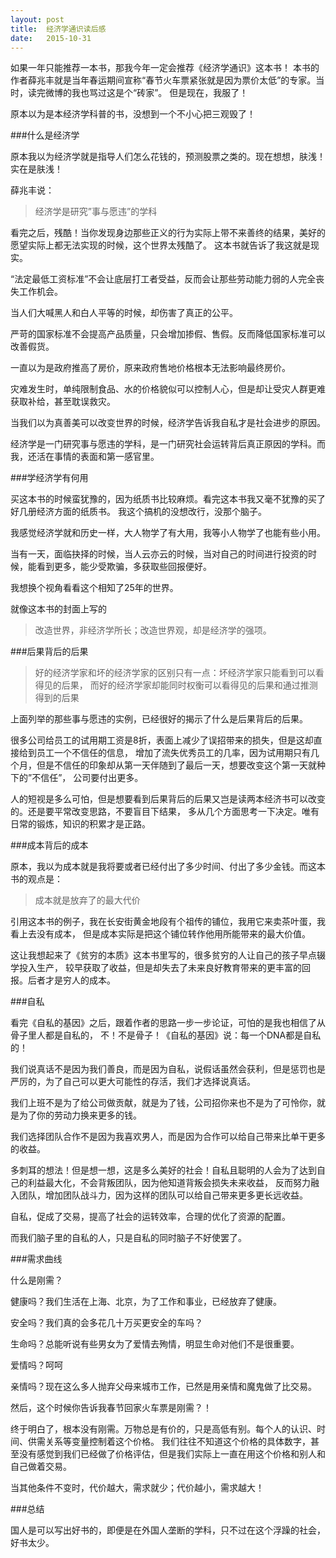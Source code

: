 ```yaml
---
layout: post
title:  经济学通识读后感
date:   2015-10-31
---
```


如果一年只能推荐一本书，那我今年一定会推荐《经济学通识》这本书！
本书的作者薛兆丰就是当年春运期间宣称“春节火车票紧张就是因为票价太低”的专家。当时，读完微博的我也骂过这是个“砖家”。
但是现在，我服了！

原本以为是本经济学科普的书，没想到一个不小心把三观毁了！

###什么是经济学

原本我以为经济学就是指导人们怎么花钱的，预测股票之类的。现在想想，肤浅！实在是肤浅！

薛兆丰说：

>经济学是研究”事与愿违”的学科

看完之后，残酷！当你发现身边那些正义的行为实际上带不来善终的结果，美好的愿望实际上都无法实现的时候，这个世界太残酷了。
这本书就告诉了我这就是现实。

“法定最低工资标准”不会让底层打工者受益，反而会让那些劳动能力弱的人完全丧失工作机会。

当人们大喊黑人和白人平等的时候，却伤害了真正的公平。

严苛的国家标准不会提高产品质量，只会增加掺假、售假。反而降低国家标准可以改善假货。

一直以为是政府推高了房价，原来政府售地价格根本无法影响最终房价。

灾难发生时，单纯限制食品、水的价格貌似可以控制人心，但是却让受灾人群更难获取补给，甚至耽误救灾。

当我们以为真善美可以改变世界的时候，经济学告诉我自私才是社会进步的原因。

经济学是一门研究事与愿违的学科，是一门研究社会运转背后真正原因的学科。而我，还活在事情的表面和第一感官里。

###学经济学有何用

买这本书的时候蛮犹豫的，因为纸质书比较麻烦。看完这本书我又毫不犹豫的买了好几册经济方面的纸质书。
我这个搞机的没想改行，没那个脑子。

我感觉经济学就和历史一样，大人物学了有大用，我等小人物学了也能有些小用。

当有一天，面临抉择的时候，当人云亦云的时候，当对自己的时间进行投资的时候，能看到更多，能少受欺骗，多获取些回报便好。

我想换个视角看看这个相知了25年的世界。

就像这本书的封面上写的

>改造世界，非经济学所长；改造世界观，却是经济学的强项。

###后果背后的后果

>好的经济学家和坏的经济学家的区别只有一点：坏经济学家只能看到可以看得见的后果，
而好的经济学家却能同时权衡可以看得见的后果和通过推测得到的后果

上面列举的那些事与愿违的实例，已经很好的揭示了什么是后果背后的后果。

很多公司给员工的试用期工资是8折，表面上减少了误招带来的损失，但是这却直接给到员工一个不信任的信息，
增加了流失优秀员工的几率，因为试用期只有几个月，但是不信任的印象却从第一天伴随到了最后一天，想要改变这个第一天就种下的”不信任”，
公司要付出更多。

人的短视是多么可怕，但是想要看到后果背后的后果又岂是读两本经济书可以改变的。还是要平常改变思路，不要盲目下结果，
多从几个方面思考一下决定。唯有日常的锻炼，知识的积累才是正路。

###成本背后的成本

原本，我以为成本就是我将要或者已经付出了多少时间、付出了多少金钱。而这本书的观点是：

>成本就是放弃了的最大代价

引用这本书的例子，我在长安街黄金地段有个祖传的铺位，我用它来卖茶叶蛋，我看上去没有成本，
但是成本实际是把这个铺位转作他用所能带来的最大价值。

这让我想起来了《贫穷的本质》这本书里写的，很多贫穷的人让自己的孩子早点辍学投入生产，
较早获取了收益，但是却失去了未来良好教育带来的更丰富的回报。后者才是穷人的成本。

###自私

看完《自私的基因》之后，跟着作者的思路一步一步论证，可怕的是我也相信了从骨子里人都是自私的，
不！不是骨子！《自私的基因》说：每一个DNA都是自私的！

我们说真话不是因为我们善良，而是因为自私，说假话虽然会获利，但是惩罚也是严厉的，为了自己可以更大可能性的存活，我们才选择说真话。

我们上班不是为了给公司做贡献，就是为了钱，公司招你来也不是为了可怜你，就是为了你的劳动力换来更多的钱。

我们选择团队合作不是因为我喜欢男人，而是因为合作可以给自己带来比单干更多的收益。

多刺耳的想法！但是想一想，这是多么美好的社会！自私且聪明的人会为了达到自己的利益最大化，不会背叛团队，因为他知道背叛会损失未来收益，
反而努力融入团队，增加团队战斗力，因为这样的团队可以给自己带来更多更长远收益。

自私，促成了交易，提高了社会的运转效率，合理的优化了资源的配置。

而我们脑子里的自私的人，只是自私的同时脑子不好使罢了。

###需求曲线

什么是刚需？

健康吗？我们生活在上海、北京，为了工作和事业，已经放弃了健康。

安全吗？我们真的会多花几十万买更安全的车吗？

生命吗？总能听说有些男女为了爱情去殉情，明显生命对他们不是很重要。

爱情吗？呵呵

亲情吗？现在这么多人抛弃父母来城市工作，已然是用亲情和魔鬼做了比交易。

然后，这个时候你告诉我春节回家火车票是刚需？！

终于明白了，根本没有刚需。万物总是有价的，只是高低有别。每个人的认识、时间、供需关系等变量控制着这个价格。
我们往往不知道这个价格的具体数字，甚至没有感觉到我们已经做了价格评估，但是我们实际上一直在用这个价格和别人和自己做着交易。

当其他条件不变时，代价越大，需求就少；代价越小，需求越大！

###总结

国人是可以写出好书的，即便是在外国人垄断的学科，只不过在这个浮躁的社会，好书太少。
